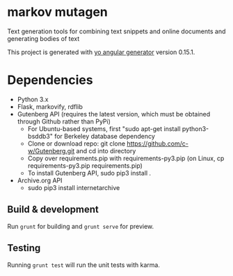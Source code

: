 # markov mutagen

Text generation tools for combining text snippets and online documents and generating bodies of text

This project is generated with [yo angular generator](https://github.com/yeoman/generator-angular)
version 0.15.1.

# Dependencies
* Python 3.x
* Flask, markovify, rdflib
* Gutenberg API (requires the latest version, which must be obtained through Github rather than PyPi)
    - For Ubuntu-based systems, first "sudo apt-get install python3-bsddb3" for Berkeley database dependency
    - Clone or download repo: git clone https://github.com/c-w/Gutenberg.git and cd into directory
    - Copy over requirements.pip with requirements-py3.pip (on Linux, cp requirements-py3.pip requirements.pip)
    - To install Gutenberg API, sudo pip3 install .
* Archive.org API
    - sudo pip3 install internetarchive

## Build & development

Run `grunt` for building and `grunt serve` for preview.

## Testing

Running `grunt test` will run the unit tests with karma.
